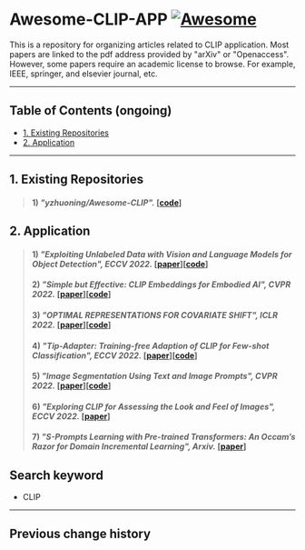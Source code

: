 # Awesome-CLIP-APP [![Awesome](https://cdn.rawgit.com/sindresorhus/awesome/d7305f38d29fed78fa85652e3a63e154dd8e8829/media/badge.svg)](https://github.com/zhukaii/Awesome-CLIP-APP/)

This is a repository for organizing articles related to CLIP application. Most papers are linked to the pdf address provided by "arXiv" or "Openaccess". However, some papers require an academic license to browse. For example, IEEE, springer, and elsevier journal, etc.

---

## Table of Contents (ongoing)

- [1. Existing Repositories](#1-Existing)
- [2. Application](#3-Application)

---

## 1. Existing Repositories

> #### 1) *"yzhuoning/Awesome-CLIP".* [[code](https://github.com/yzhuoning/Awesome-CLIP)]


## 2. Application

> #### 1) *"Exploiting Unlabeled Data with Vision and Language Models for Object Detection", ECCV 2022.* [[paper](https://arxiv.org/pdf/2207.08954.pdf)][[code](https://github.com/xiaofeng94/VL-PLM)]
> #### 2) *"Simple but Effective: CLIP Embeddings for Embodied AI", CVPR 2022.* [[paper](https://openaccess.thecvf.com/content/CVPR2022/papers/Khandelwal_Simple_but_Effective_CLIP_Embeddings_for_Embodied_AI_CVPR_2022_paper.pdf)][[code](https://github.com/allenai/embodied-clip)]
> #### 3) *"OPTIMAL REPRESENTATIONS FOR COVARIATE SHIFT", ICLR 2022.* [[paper](https://openreview.net/pdf?id=Rf58LPCwJj0)][[code](https://github.com/ryoungj/optdom)]
> #### 4) *"Tip-Adapter: Training-free Adaption of CLIP for Few-shot Classification", ECCV 2022.* [[paper](https://arxiv.org/pdf/2207.09519.pdf)][[code](https://github.com/gaopengcuhk/tip-adapter)]
> #### 5) *"Image Segmentation Using Text and Image Prompts", CVPR 2022.* [[paper](https://openaccess.thecvf.com/content/CVPR2022/papers/Luddecke_Image_Segmentation_Using_Text_and_Image_Prompts_CVPR_2022_paper.pdf)][[code](https://github.com/timojl/clipseg)]
> #### 6) *"Exploring CLIP for Assessing the Look and Feel of Images", ECCV 2022.* [[paper](https://arxiv.org/pdf/2207.12396.pdf)]
> #### 7) *"S-Prompts Learning with Pre-trained Transformers: An Occam’s Razor for Domain Incremental Learning", Arxiv.* [[paper](https://arxiv.org/pdf/2207.12819.pdf)]


## Search keyword

- CLIP

---

## Previous change history
